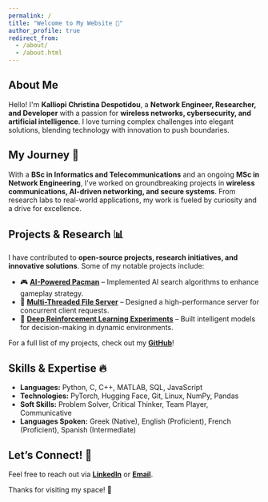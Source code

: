 ```yaml
---
permalink: /
title: "Welcome to My Website 👋"
author_profile: true
redirect_from: 
  - /about/
  - /about.html
---
```


## About Me

Hello! I'm **Kalliopi Christina Despotidou**, a **Network Engineer, Researcher, and Developer** with a passion for **wireless networks, cybersecurity, and artificial intelligence**. I love turning complex challenges into elegant solutions, blending technology with innovation to push boundaries. 

## My Journey 📜
With a **BSc in Informatics and Telecommunications** and an ongoing **MSc in Network Engineering**, I've worked on groundbreaking projects in **wireless communications, AI-driven networking, and secure systems**. From research labs to real-world applications, my work is fueled by curiosity and a drive for excellence.

## Projects & Research 📊
I have contributed to **open-source projects, research initiatives, and innovative solutions**. Some of my notable projects include:
- 🎮 **[AI-Powered Pacman](https://github.com/Kallistina/berkeley-pacman-project)** – Implemented AI search algorithms to enhance gameplay strategy.
- 📂 **[Multi-Threaded File Server](https://github.com/Kallistina/multi-threaded-file-server)** – Designed a high-performance server for concurrent client requests.
- 🧠 **[Deep Reinforcement Learning Experiments](https://github.com/Kallistina/dqn-gym-experiments)** – Built intelligent models for decision-making in dynamic environments.

For a full list of my projects, check out my **[GitHub](https://github.com/Kallistina)**!

## Skills & Expertise 🔥
- **Languages:** Python, C, C++, MATLAB, SQL, JavaScript
- **Technologies:** PyTorch, Hugging Face, Git, Linux, NumPy, Pandas
- **Soft Skills:** Problem Solver, Critical Thinker, Team Player, Communicative
- **Languages Spoken:** Greek (Native), English (Proficient), French (Proficient), Spanish (Intermediate)

## Let’s Connect! 📩
Feel free to reach out via **[LinkedIn](https://www.linkedin.com/in/kalliopi-despotidou/)** or **[Email](mailto:kdespotidou@di.uoa.gr)**.

Thanks for visiting my space! 🚀


